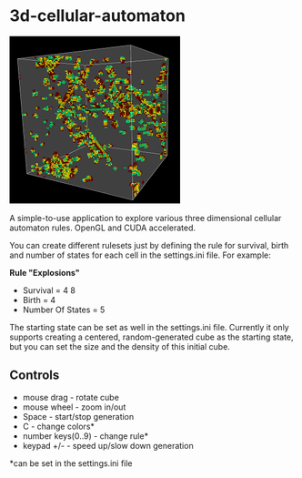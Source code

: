 # 3d-cellular-automaton

![3D Cellular Automaton](https://github.com/koldavid/3d-cellular-automaton/blob/master/3DCellularAutomaton/3d_cellular_automaton.png)

A simple-to-use application to explore various three dimensional cellular automaton rules. OpenGL and CUDA accelerated.

You can create different rulesets just by defining the rule for survival, birth and number of states for each cell in the settings.ini file. 
For example:

**Rule "Explosions"**
 * Survival = 4 8
 * Birth = 4
 * Number Of States = 5
 
The starting state can be set as well in the settings.ini file. Currently it only supports creating a centered, 
random-generated cube as the starting state, but you can set the size and the density of this initial cube.

## Controls
- mouse drag - rotate cube
- mouse wheel - zoom in/out
- Space - start/stop generation
- C - change colors*
- number keys(0..9) - change rule*
- keypad +/- - speed up/slow down generation

*can be set in the settings.ini file
